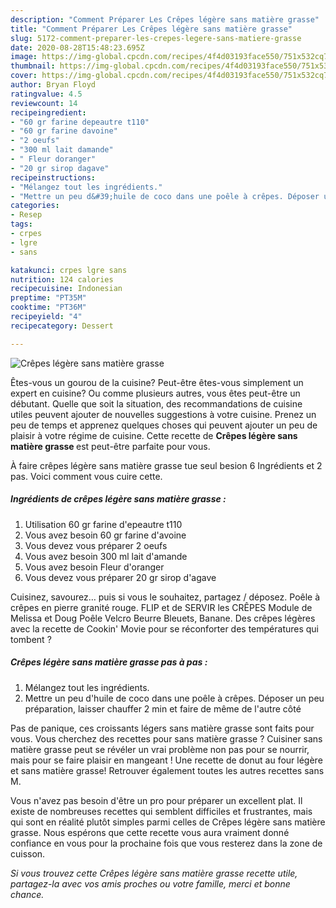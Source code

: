 ```yaml
---
description: "Comment Préparer Les Crêpes légère sans matière grasse"
title: "Comment Préparer Les Crêpes légère sans matière grasse"
slug: 5172-comment-preparer-les-crepes-legere-sans-matiere-grasse
date: 2020-08-28T15:48:23.695Z
image: https://img-global.cpcdn.com/recipes/4f4d03193face550/751x532cq70/crepes-legere-sans-matiere-grasse-photo-principale-de-la-recette.jpg
thumbnail: https://img-global.cpcdn.com/recipes/4f4d03193face550/751x532cq70/crepes-legere-sans-matiere-grasse-photo-principale-de-la-recette.jpg
cover: https://img-global.cpcdn.com/recipes/4f4d03193face550/751x532cq70/crepes-legere-sans-matiere-grasse-photo-principale-de-la-recette.jpg
author: Bryan Floyd
ratingvalue: 4.5
reviewcount: 14
recipeingredient:
- "60 gr farine depeautre t110"
- "60 gr farine davoine"
- "2 oeufs"
- "300 ml lait damande"
- " Fleur doranger"
- "20 gr sirop dagave"
recipeinstructions:
- "Mélangez tout les ingrédients."
- "Mettre un peu d&#39;huile de coco dans une poêle à crêpes. Déposer un peu préparation, laisser chauffer 2 min et faire de même de l&#39;autre côté"
categories:
- Resep
tags:
- crpes
- lgre
- sans

katakunci: crpes lgre sans 
nutrition: 124 calories
recipecuisine: Indonesian
preptime: "PT35M"
cooktime: "PT36M"
recipeyield: "4"
recipecategory: Dessert

---
```



![Crêpes légère sans matière grasse](https://img-global.cpcdn.com/recipes/4f4d03193face550/751x532cq70/crepes-legere-sans-matiere-grasse-photo-principale-de-la-recette.jpg)

Êtes-vous un gourou de la cuisine? Peut-être êtes-vous simplement un expert en cuisine? Ou comme plusieurs autres, vous êtes peut-être un débutant. Quelle que soit la situation, des recommandations de cuisine utiles peuvent ajouter de nouvelles suggestions à votre cuisine. Prenez un peu de temps et apprenez quelques choses qui peuvent ajouter un peu de plaisir à votre régime de cuisine. Cette recette de <strong> Crêpes légère sans matière grasse </strong> est peut-être parfaite pour vous.

<!--inarticleads1-->

À faire crêpes légère sans matière grasse tue seul besion 6 Ingrédients et 2 pas. Voici comment vous cuire cette.

##### Ingrédients de crêpes légère sans matière grasse :

1. Utilisation 60 gr farine d&#39;epeautre t110
1. Vous avez besoin 60 gr farine d&#39;avoine
1. Vous devez vous préparer 2 oeufs
1. Vous avez besoin 300 ml lait d&#39;amande
1. Vous avez besoin  Fleur d&#39;oranger
1. Vous devez vous préparer 20 gr sirop d&#39;agave


Cuisinez, savourez… puis si vous le souhaitez, partagez / déposez. Poêle à crêpes en pierre granité rouge. FLIP et de SERVIR les CRÊPES Module de Melissa et Doug Poêle Velcro Beurre Bleuets, Banane. Des crêpes légères avec la recette de Cookin&#39; Movie pour se réconforter des températures qui tombent ? 

<!--inarticleads2-->

##### Crêpes légère sans matière grasse pas à pas :

1. Mélangez tout les ingrédients.
1. Mettre un peu d&#39;huile de coco dans une poêle à crêpes. Déposer un peu préparation, laisser chauffer 2 min et faire de même de l&#39;autre côté


Pas de panique, ces croissants légers sans matière grasse sont faits pour vous. Vous cherchez des recettes pour sans matière grasse ? Cuisiner sans matière grasse peut se révéler un vrai problème non pas pour se nourrir, mais pour se faire plaisir en mangeant ! Une recette de donut au four légère et sans matière grasse! Retrouver également toutes les autres recettes sans M. 

<!--inarticleads1-->

<p>
Vous n'avez pas besoin d'être un pro pour préparer un excellent plat. Il existe de nombreuses recettes qui semblent difficiles et frustrantes, mais qui sont en réalité plutôt simples parmi celles de Crêpes légère sans matière grasse. Nous espérons que cette recette vous aura vraiment donné confiance en vous pour la prochaine fois que vous resterez dans la zone de cuisson.
</p>

<p>
<i>Si vous trouvez cette Crêpes légère sans matière grasse recette utile, partagez-la avec vos amis proches ou votre famille, merci et bonne chance.</i>
</p>
